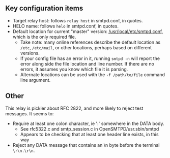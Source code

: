 ## Key configuration items

- Target relay host: follows `relay host` in smtpd.conf, in quotes.
- HELO name: follows `helo` in smtpd.conf, in quotes.
- Default location for current "master" version: [/usr/local/etc/smtpd.conf](smtpd.conf), which is the only required file.
  - Take note: many online references describe the default location as `/etc`, `/etc/mail`, or other locations, perhaps based on different versions.
  - If your config file has an error in it, running `smtpd -n` will report the error along side the file location and line number.  If there are no errors, it assumes you know which file it is parsing. 
  - Alternate locations can be used with the `-f /path/to/file` command line argument.

## Other
This relay is pickier about RFC 2822, and more likely to reject test messages.  It seems to:
- Require at least one colon character, ie ':' somewhere in the DATA body.
  - See rfc5322.c and smtp_session.c in OpenSMTPD/usr.sbin/smtpd
  - Appears to be checking that at least one header line exists, in this way
- Reject any DATA message that contains an \n byte before the terminal `\r\n.\r\n`.
